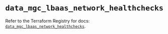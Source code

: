 # `data_mgc_lbaas_network_healthchecks`

Refer to the Terraform Registry for docs: [`data_mgc_lbaas_network_healthchecks`](https://registry.terraform.io/providers/magalucloud/mgc/0.39.0/docs/data-sources/lbaas_network_healthchecks).
